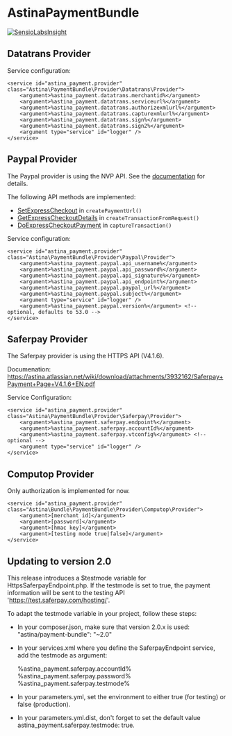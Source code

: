 AstinaPaymentBundle
===================

[![SensioLabsInsight](https://insight.sensiolabs.com/projects/efe39f01-ae60-49e0-afef-129d4b03b527/mini.png)](https://insight.sensiolabs.com/projects/efe39f01-ae60-49e0-afef-129d4b03b527)

Datatrans Provider
------------------

Service configuration:

    <service id="astina_payment.provider" class="Astina\PaymentBundle\Provider\Datatrans\Provider">
        <argument>%astina_payment.datatrans.merchantid%</argument>
        <argument>%astina_payment.datatrans.serviceurl%</argument>
        <argument>%astina_payment.datatrans.authorizexmlurl%</argument>
        <argument>%astina_payment.datatrans.capturexmlurl%</argument>
        <argument>%astina_payment.datatrans.sign%</argument>
        <argument>%astina_payment.datatrans.sign2%</argument>
        <argument type="service" id="logger" />
    </service>

Paypal Provider
------------------

The Paypal provider is using the NVP API. See the [documentation](https://cms.paypal.com/us/cgi-bin/?cmd=_render-content&content_ID=developer/e_howto_api_nvp_NVPAPIOverview) for details.

The following API methods are implemented:

- [SetExpressCheckout](https://cms.paypal.com/us/cgi-bin/?cmd=_render-content&content_ID=developer/e_howto_api_nvp_r_SetExpressCheckout) in `createPaymentUrl()`
- [GetExpressCheckoutDetails](https://cms.paypal.com/us/cgi-bin/?cmd=_render-content&content_ID=developer/e_howto_api_nvp_r_GetExpressCheckoutDetails) in `createTransactionFromRequest()`
- [DoExpressCheckoutPayment](https://cms.paypal.com/us/cgi-bin/?cmd=_render-content&content_ID=developer/e_howto_api_nvp_r_DoExpressCheckoutPayment) in `captureTransaction()`

Service configuration:

    <service id="astina_payment.provider" class="Astina\PaymentBundle\Provider\Paypal\Provider">
        <argument>%astina_payment.paypal.api_username%</argument>
        <argument>%astina_payment.paypal.api_password%</argument>
        <argument>%astina_payment.paypal.api_signature%</argument>
        <argument>%astina_payment.paypal.api_endpoint%</argument>
        <argument>%astina_payment.paypal.paypal_url%</argument>
        <argument>%astina_payment.paypal.subject%</argument>
        <argument type="service" id="logger" />
        <argument>%astina_payment.paypal.version%</argument> <!-- optional, defaults to 53.0 -->
    </service>

Saferpay Provider
------------------

The Saferpay provider is using the HTTPS API (V4.1.6).

Documenation: https://astina.atlassian.net/wiki/download/attachments/3932162/Saferpay+Payment+Page+V4.1.6+EN.pdf

Service Configuration:

    <service id="astina_payment.provider" class="Astina\PaymentBundle\Provider\Saferpay\Provider">
        <argument>%astina_payment.saferpay.endpoint%</argument>
        <argument>%astina_payment.saferpay.accountId%</argument>
        <argument>%astina_payment.saferpay.vtconfig%</argument> <!-- optional -->
        <argument type="service" id="logger" />
    </service>

Computop Provider
-----------------
Only authorization is implemented for now.

    <service id="astina_payment.provider" class="Astina\Bundle\PaymentBundle\Provider\Computop\Provider">
        <argument>[merchant id]</argument>
        <argument>[password]</argument>
        <argument>[hmac key]</argument>
        <argument>[testing mode true|false]</argument>
    </service>

Updating to version 2.0
-----------------
This release introduces a $testmode variable for HttpsSaferpayEndpoint.php. If the testmode is set to true, the payment information will be sent to the testing API 'https://test.saferpay.com/hosting/'.

To adapt the testmode variable in your project, follow these steps:

- In your composer.json, make sure that version 2.0.x is used: "astina/payment-bundle": "~2.0"

- In your services.xml where you define the SaferpayEndpoint service, add the testmode as argument:

    <service id="astina_payment.saferpay.endpoint" class="%astina_payment.saferpay.endpoint.class%">
        <argument type="service" id="logger" />
        <argument>%astina_payment.saferpay.accountId%</argument>
        <argument>%astina_payment.saferpay.password%</argument>
        <argument>%astina_payment.saferpay.testmode%</argument>
    </service>

- In your parameters.yml, set the environment to either true (for testing) or false (production).

- In your parameters.yml.dist, don't forget to set the default value astina_payment.saferpay.testmode: true.
